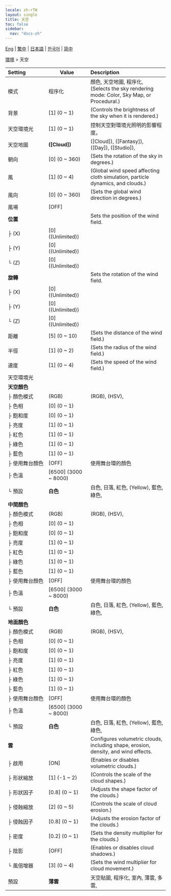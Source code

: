 ```yaml
---
locale: zh-rTW
layout: single
title: 天空
toc: false
sidebar:
  nav: "docs-zh"
---
```

[Eng](/dancexr/menu/2025.4/scene/sky) | [繁中](/tw/dancexr/menu/2025.4/scene/sky) | [日本語](/jp/dancexr/menu/2025.4/scene/sky) | [한국어](/kr/dancexr/menu/2025.4/scene/sky) | [简中](/zh/dancexr/menu/2025.4/scene/sky)

[環境](../menu#環境) > 天空



| Setting | Value | Description |
| :--- | --- | :--- |
|<nobr>模式</nobr>| 程序化 | 顏色, 天空地圖, 程序化, <br/>(Selects the sky rendering mode: Color, Sky Map, or Procedural.)
|<nobr>背景</nobr>| [1] (0 ~ 1) | (Controls the brightness of the sky when it is rendered.)
|<nobr>天空環境光</nobr>| [1] (0 ~ 1) | 控制天空對環境光照明的影響程度。
|<nobr>天空地圖</nobr>| **([Cloud])** | ([Cloud]), ([Fantasy]), ([Day]), ([Studio]),  |
|<nobr>朝向</nobr>| [0] (0 ~ 360) | (Sets the rotation of the sky in degrees.)
|<nobr>風</nobr>| [1] (0 ~ 4) | (Global wind speed affecting cloth simulation, particle dynamics, and clouds.)
|<nobr>風向</nobr>| [0] (0 ~ 360) | (Sets the global wind direction in degrees.)
|<nobr>風場</nobr>| [OFF] | 
|<nobr>**位置**</nobr>| | Sets the position of the wind field.
|<nobr>├&nbsp;(X)</nobr>| [0] ((Unlimited)) | 
|<nobr>├&nbsp;(Y)</nobr>| [0] ((Unlimited)) | 
|<nobr>└&nbsp;(Z)</nobr>| [0] ((Unlimited)) | 
|<nobr>**旋轉**</nobr>| | Sets the rotation of the wind field.
|<nobr>├&nbsp;(X)</nobr>| [0] ((Unlimited)) | 
|<nobr>├&nbsp;(Y)</nobr>| [0] ((Unlimited)) | 
|<nobr>└&nbsp;(Z)</nobr>| [0] ((Unlimited)) | 
|<nobr>距離</nobr>| [5] (0 ~ 10) | (Sets the distance of the wind field.)
|<nobr>半徑</nobr>| [1] (0 ~ 2) | (Sets the radius of the wind field.)
|<nobr>速度</nobr>| [1] (0 ~ 4) | (Sets the speed of the wind field.)
|<nobr>天空環境光</nobr>|| 
|<nobr>**天空顏色**</nobr>| | 
|<nobr>├&nbsp;顏色模式</nobr>| (RGB) | (RGB), (HSV), 
|<nobr>├&nbsp;色相</nobr>| [0] (0 ~ 1) | 
|<nobr>├&nbsp;飽和度</nobr>| [0] (0 ~ 1) | 
|<nobr>├&nbsp;亮度</nobr>| [1] (0 ~ 1) | 
|<nobr>├&nbsp;紅色</nobr>| [1] (0 ~ 1) | 
|<nobr>├&nbsp;綠色</nobr>| [1] (0 ~ 1) | 
|<nobr>├&nbsp;藍色</nobr>| [1] (0 ~ 1) | 
|<nobr>├&nbsp;使用舞台顏色</nobr>| [OFF] | 使用舞台環的顏色
|<nobr>├&nbsp;色溫</nobr>| [6500] (3000 ~ 8000) | 
|<nobr>└&nbsp;預設</nobr>| **白色** | 白色, 日落, 紅色, (Yellow), 藍色, 綠色,  |
|<nobr>**中間顏色**</nobr>| | 
|<nobr>├&nbsp;顏色模式</nobr>| (RGB) | (RGB), (HSV), 
|<nobr>├&nbsp;色相</nobr>| [0] (0 ~ 1) | 
|<nobr>├&nbsp;飽和度</nobr>| [0] (0 ~ 1) | 
|<nobr>├&nbsp;亮度</nobr>| [1] (0 ~ 1) | 
|<nobr>├&nbsp;紅色</nobr>| [1] (0 ~ 1) | 
|<nobr>├&nbsp;綠色</nobr>| [1] (0 ~ 1) | 
|<nobr>├&nbsp;藍色</nobr>| [1] (0 ~ 1) | 
|<nobr>├&nbsp;使用舞台顏色</nobr>| [OFF] | 使用舞台環的顏色
|<nobr>├&nbsp;色溫</nobr>| [6500] (3000 ~ 8000) | 
|<nobr>└&nbsp;預設</nobr>| **白色** | 白色, 日落, 紅色, (Yellow), 藍色, 綠色,  |
|<nobr>**地面顏色**</nobr>| | 
|<nobr>├&nbsp;顏色模式</nobr>| (RGB) | (RGB), (HSV), 
|<nobr>├&nbsp;色相</nobr>| [0] (0 ~ 1) | 
|<nobr>├&nbsp;飽和度</nobr>| [0] (0 ~ 1) | 
|<nobr>├&nbsp;亮度</nobr>| [1] (0 ~ 1) | 
|<nobr>├&nbsp;紅色</nobr>| [1] (0 ~ 1) | 
|<nobr>├&nbsp;綠色</nobr>| [1] (0 ~ 1) | 
|<nobr>├&nbsp;藍色</nobr>| [1] (0 ~ 1) | 
|<nobr>├&nbsp;使用舞台顏色</nobr>| [OFF] | 使用舞台環的顏色
|<nobr>├&nbsp;色溫</nobr>| [6500] (3000 ~ 8000) | 
|<nobr>└&nbsp;預設</nobr>| **白色** | 白色, 日落, 紅色, (Yellow), 藍色, 綠色,  |
|<nobr>**雲**</nobr>| | Configures volumetric clouds, including shape, erosion, density, and wind effects.
|<nobr>├&nbsp;啟用</nobr>| [ON] | (Enables or disables volumetric clouds.)
|<nobr>├&nbsp;形狀縮放</nobr>| [1] (-1 ~ 2) | (Controls the scale of the cloud shapes.)
|<nobr>├&nbsp;形狀因子</nobr>| [0.8] (0 ~ 1) | (Adjusts the shape factor of the clouds.)
|<nobr>├&nbsp;侵蝕縮放</nobr>| [2] (0 ~ 5) | (Controls the scale of cloud erosion.)
|<nobr>├&nbsp;侵蝕因子</nobr>| [0.8] (0 ~ 1) | (Adjusts the erosion factor of the clouds.)
|<nobr>├&nbsp;密度</nobr>| [0.2] (0 ~ 1) | (Sets the density multiplier for the clouds.)
|<nobr>├&nbsp;陰影</nobr>| [OFF] | (Enables or disables cloud shadows.)
|<nobr>└&nbsp;風倍增器</nobr>| [3] (0 ~ 4) | (Sets the wind multiplier for cloud movement.)
|<nobr>預設</nobr>| **薄雲** | 天空貼圖, 程序化, 室內, 薄雲, 多雲,  |
